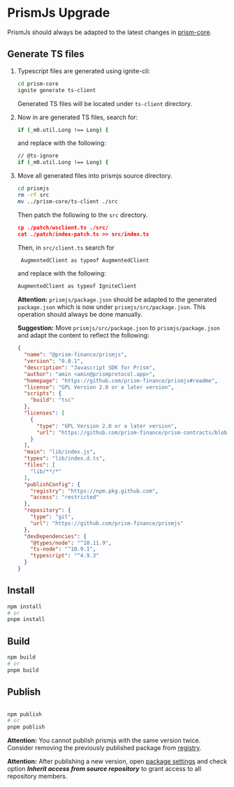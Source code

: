 # PrismJs Upgrade

PrismJs should always be adapted to the latest changes in [prism-core](https://github.com/prism-finance/prism-core).

## Generate TS files

1. Typescript files are generated using ignite-cli:
    
    ```bash
    cd prism-core
    ignite generate ts-client
    ```
    
    Generated TS files will be located under `ts-client` directory. 
    

1. Now in are generated TS files, search for:
    
    ```bash
    if (_m0.util.Long !== Long) {
    ```
    
    and replace with the following:
    
    ```bash
    // @ts-ignore
    if (_m0.util.Long !== Long) {
    ```

1. Move all generated files into prismjs source directory.
    
    ```bash
    cd prismjs
    rm -rf src
    mv ../prism-core/ts-client ./src
    ```
    
    Then patch the following to the `src` directory.
    
    ```json
    cp ./patch/wsclient.ts ./src/
    cat ./patch/index-patch.ts >> src/index.ts
    ```
   Then, in `src/client.ts` search for

   ```bash
    AugmentedClient as typeof AugmentedClient
    ```

   and replace with the following:

    ```bash
    AugmentedClient as typeof IgniteClient
    ```
    
    **Attention:** 
    `prismjs/package.json` should be adapted to the generated `package.json` which is now under `prismjs/src/package.json`. This operation should always be done manually. 
    
    **Suggestion:**
    Move `prismjs/src/package.json` to `prismjs/package.json` and adapt the content to reflect the following:
    
    ```json
    {
      "name": "@prism-finance/prismjs",
      "version": "0.0.1",
      "description": "Javascript SDK for Prism",
      "author": "amin <amin@prismprotocol.app>",
      "homepage": "https://github.com/prism-finance/prismjs#readme",
      "license": "GPL Version 2.0 or a later version",
      "scripts": {
        "build": "tsc"
      },
      "licenses": [
        {
          "type": "GPL Version 2.0 or a later version",
          "url": "https://github.com/prism-finance/prism-contracts/blob/main/LICENSE.md"
        }
      ],
      "main": "lib/index.js",
      "types": "lib/index.d.ts",
      "files": [
        "lib/**/*"
      ],
      "publishConfig": {
        "registry": "https://npm.pkg.github.com",
        "access": "restricted"
      },
      "repository": {
        "type": "git",
        "url": "https://github.com/prism-finance/prismjs"
      },
      "devDependencies": {
        "@types/node": "^18.11.9",
        "ts-node": "^10.9.1",
        "typescript": "^4.9.3"
      }
    }
    ```
    

## Install

```bash
npm install
# or
pnpm install
```

## Build

```bash
npm build
# or
pnpm build
```

## Publish

```bash

npm publish
# or
pnpm publish
```

**Attention:**
You cannot publish prismjs with the same version twice. Consider removing the previously published package from [registry](https://github.com/prism-finance/prismjs/pkgs/npm/prismjs/versions).

**Attention:**
After publishing a new version, open [package settings]("https://github.com/orgs/prism-finance/packages/npm/prismjs/settings") and check option _**Inherit access from source repository**_ to grant access to all repository members.